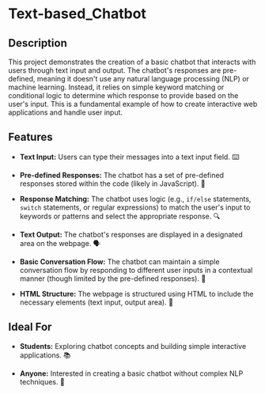 # Text-based_Chatbot

## Description

This project demonstrates the creation of a basic chatbot that interacts with users through text input and output.  The chatbot's responses are pre-defined, meaning it doesn't use any natural language processing (NLP) or machine learning.  Instead, it relies on simple keyword matching or conditional logic to determine which response to provide based on the user's input.  This is a fundamental example of how to create interactive web applications and handle user input.

## Features

* **Text Input:**  Users can type their messages into a text input field. ⌨️

* **Pre-defined Responses:** The chatbot has a set of pre-defined responses stored within the code (likely in JavaScript). 📝

* **Response Matching:** The chatbot uses logic (e.g., `if/else` statements, `switch` statements, or regular expressions) to match the user's input to keywords or patterns and select the appropriate response. 🔍

* **Text Output:** The chatbot's responses are displayed in a designated area on the webpage.  🗣️

* **Basic Conversation Flow:**  The chatbot can maintain a simple conversation flow by responding to different user inputs in a contextual manner (though limited by the pre-defined responses). 💬

* **HTML Structure:**  The webpage is structured using HTML to include the necessary elements (text input, output area). 🧱


## Ideal For

* **Students:**  Exploring chatbot concepts and building simple interactive applications. 📚

* **Anyone:**  Interested in creating a basic chatbot without complex NLP techniques. 🤖
